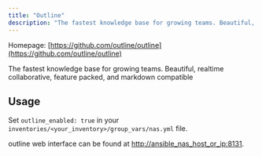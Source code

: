 ```yaml
---
title: "Outline"
description: "The fastest knowledge base for growing teams. Beautiful, realtime collaborative, feature packed, and markdown compatible"
---
```


Homepage: [https://github.com/outline/outline](https://github.com/outline/outline)

The fastest knowledge base for growing teams. Beautiful, realtime collaborative, feature packed, and markdown compatible

## Usage

Set `outline_enabled: true` in your `inventories/<your_inventory>/group_vars/nas.yml` file.

outline web interface can be found at [http://ansible_nas_host_or_ip:8131](http://ansible_nas_host_or_ip:8131).
